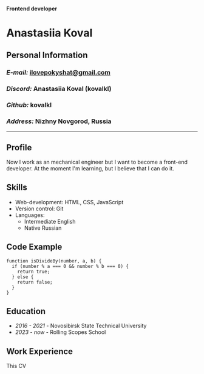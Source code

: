 #### Frontend developer
# **Anastasiia Koval**

## Personal Information
### *E-mail:* ilovepokyshat@gmail.com
### *Discord:* Anastasiia Koval (kovalkl)
### *Github:* kovalkl
### *Address:* Nizhny Novgorod, Russia

***

## Profile
 Now I work as an mechanical engineer but I want to become a front-end developer. At the moment I'm learning, but I believe that I can do it.

## Skills
* Web-development: HTML, CSS, JavaScript
* Version control: Git
* Languages: 
    - Intermediate English 
    - Native Russian

## Code Example
```
function isDivideBy(number, a, b) {
  if (number % a === 0 && number % b === 0) {
    return true;
  } else {
    return false;
  } 
}
```
## Education
* *2016 - 2021* - Novosibirsk State Technical University 
* *2023 - now* - Rolling Scopes School

## Work Experience
This CV 